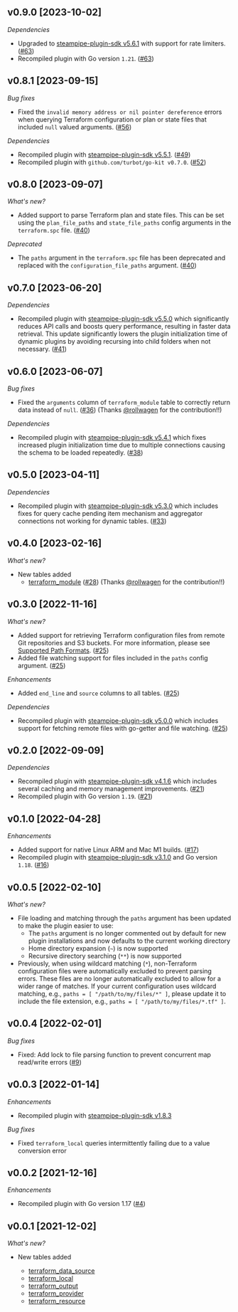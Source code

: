 ## v0.9.0 [2023-10-02]

_Dependencies_

- Upgraded to [steampipe-plugin-sdk v5.6.1](https://github.com/turbot/steampipe-plugin-sdk/blob/main/CHANGELOG.md#v561-2023-09-29) with support for rate limiters. ([#63](https://github.com/turbot/steampipe-plugin-terraform/pull/63))
- Recompiled plugin with Go version `1.21`. ([#63](https://github.com/turbot/steampipe-plugin-terraform/pull/63))

## v0.8.1 [2023-09-15]

_Bug fixes_

- Fixed the `invalid memory address or nil pointer dereference` errors when querying Terraform configuration or plan or state files that included `null` valued arguments. ([#56](https://github.com/turbot/steampipe-plugin-terraform/pull/56))

_Dependencies_

- Recompiled plugin with [steampipe-plugin-sdk v5.5.1](https://github.com/turbot/steampipe-plugin-sdk/blob/main/CHANGELOG.md#v551-2023-07-26). ([#49](https://github.com/turbot/steampipe-plugin-terraform/pull/49))
- Recompiled plugin with `github.com/turbot/go-kit v0.7.0`. ([#52](https://github.com/turbot/steampipe-plugin-terraform/pull/52))

## v0.8.0 [2023-09-07]

_What's new?_

- Added support to parse Terraform plan and state files. This can be set using the `plan_file_paths` and `state_file_paths` config arguments in the `terraform.spc` file. ([#40](https://github.com/turbot/steampipe-plugin-terraform/pull/40))

_Deprecated_

- The `paths` argument in the `terraform.spc` file has been deprecated and replaced with the `configuration_file_paths` argument. ([#40](https://github.com/turbot/steampipe-plugin-terraform/pull/40))

## v0.7.0 [2023-06-20]

_Dependencies_

- Recompiled plugin with [steampipe-plugin-sdk v5.5.0](https://github.com/turbot/steampipe-plugin-sdk/blob/v5.5.0/CHANGELOG.md#v550-2023-06-16) which significantly reduces API calls and boosts query performance, resulting in faster data retrieval. This update significantly lowers the plugin initialization time of dynamic plugins by avoiding recursing into child folders when not necessary. ([#41](https://github.com/turbot/steampipe-plugin-terraform/pull/41))

## v0.6.0 [2023-06-07]

_Bug fixes_

- Fixed the `arguments` column of `terraform_module` table to correctly return data instead of `null`. ([#36](https://github.com/turbot/steampipe-plugin-terraform/pull/36)) (Thanks [@rollwagen](https://github.com/rollwagen) for the contribution!!)

_Dependencies_

- Recompiled plugin with [steampipe-plugin-sdk v5.4.1](https://github.com/turbot/steampipe-plugin-sdk/blob/main/CHANGELOG.md#v541-2023-05-05) which fixes increased plugin initialization time due to multiple connections causing the schema to be loaded repeatedly. ([#38](https://github.com/turbot/steampipe-plugin-terraform/pull/38))

## v0.5.0 [2023-04-11]

_Dependencies_

- Recompiled plugin with [steampipe-plugin-sdk v5.3.0](https://github.com/turbot/steampipe-plugin-sdk/blob/main/CHANGELOG.md#v530-2023-03-16) which includes fixes for query cache pending item mechanism and aggregator connections not working for dynamic tables. ([#33](https://github.com/turbot/steampipe-plugin-terraform/pull/33))

## v0.4.0 [2023-02-16]

_What's new?_

- New tables added
  - [terraform_module](https://hub.steampipe.io/plugins/turbot/terraform/tables/terraform_module) ([#28](https://github.com/turbot/steampipe-plugin-terraform/pull/28)) (Thanks [@rollwagen](https://github.com/rollwagen) for the contribution!!)

## v0.3.0 [2022-11-16]

_What's new?_

- Added support for retrieving Terraform configuration files from remote Git repositories and S3 buckets. For more information, please see [Supported Path Formats](https://hub.steampipe.io/plugins/turbot/terraform#supported-path-formats). ([#25](https://github.com/turbot/steampipe-plugin-terraform/pull/25))
- Added file watching support for files included in the `paths` config argument. ([#25](https://github.com/turbot/steampipe-plugin-terraform/pull/25))

_Enhancements_

- Added `end_line` and `source` columns to all tables. ([#25](https://github.com/turbot/steampipe-plugin-terraform/pull/25))

_Dependencies_

- Recompiled plugin with [steampipe-plugin-sdk v5.0.0](https://github.com/turbot/steampipe-plugin-sdk/blob/main/CHANGELOG.md#v500-2022-11-16) which includes support for fetching remote files with go-getter and file watching. ([#25](https://github.com/turbot/steampipe-plugin-terraform/pull/25))

## v0.2.0 [2022-09-09]

_Dependencies_

- Recompiled plugin with [steampipe-plugin-sdk v4.1.6](https://github.com/turbot/steampipe-plugin-sdk/blob/main/CHANGELOG.md#v416-2022-09-02) which includes several caching and memory management improvements. ([#21](https://github.com/turbot/steampipe-plugin-terraform/pull/21))
- Recompiled plugin with Go version `1.19`. ([#21](https://github.com/turbot/steampipe-plugin-terraform/pull/21))

## v0.1.0 [2022-04-28]

_Enhancements_

- Added support for native Linux ARM and Mac M1 builds. ([#17](https://github.com/turbot/steampipe-plugin-terraform/pull/17))
- Recompiled plugin with [steampipe-plugin-sdk v3.1.0](https://github.com/turbot/steampipe-plugin-sdk/blob/main/CHANGELOG.md#v310--2022-03-30) and Go version `1.18`. ([#16](https://github.com/turbot/steampipe-plugin-terraform/pull/16))

## v0.0.5 [2022-02-10]

_What's new?_

- File loading and matching through the `paths` argument has been updated to make the plugin easier to use:
  - The `paths` argument is no longer commented out by default for new plugin installations and now defaults to the current working directory
  - Home directory expansion (`~`) is now supported
  - Recursive directory searching (`**`) is now supported
- Previously, when using wildcard matching (`*`), non-Terraform configuration files were automatically excluded to prevent parsing errors. These files are no longer automatically excluded to allow for a wider range of matches. If your current configuration uses wildcard matching, e.g., `paths = [ "/path/to/my/files/*" ]`, please update it to include the file extension, e.g., `paths = [ "/path/to/my/files/*.tf" ]`.

## v0.0.4 [2022-02-01]

_Bug fixes_

- Fixed: Add lock to file parsing function to prevent concurrent map read/write errors ([#9](https://github.com/turbot/steampipe-plugin-terraform/pull/9))

## v0.0.3 [2022-01-14]

_Enhancements_

- Recompiled plugin with [steampipe-plugin-sdk v1.8.3](https://github.com/turbot/steampipe-plugin-sdk/blob/main/CHANGELOG.md#v183--2021-12-23)

_Bug fixes_

- Fixed `terraform_local` queries intermittently failing due to a value conversion error

## v0.0.2 [2021-12-16]

_Enhancements_

- Recompiled plugin with Go version 1.17 ([#4](https://github.com/turbot/steampipe-plugin-terraform/pull/4))

## v0.0.1 [2021-12-02]

_What's new?_

- New tables added

  - [terraform_data_source](https://hub.steampipe.io/plugins/turbot/terraform/tables/terraform_data_source)
  - [terraform_local](https://hub.steampipe.io/plugins/turbot/terraform/tables/terraform_local)
  - [terraform_output](https://hub.steampipe.io/plugins/turbot/terraform/tables/terraform_output)
  - [terraform_provider](https://hub.steampipe.io/plugins/turbot/terraform/tables/terraform_provider)
  - [terraform_resource](https://hub.steampipe.io/plugins/turbot/terraform/tables/terraform_resource)
